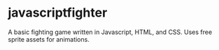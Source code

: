 # javascriptfighter
A basic fighting game written in Javascript, HTML, and CSS. Uses free sprite assets for animations.
